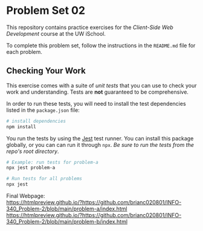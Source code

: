 # Problem Set 02

This repository contains practice exercises for the _Client-Side Web Development_ course at the UW iSchool.

To complete this problem set, follow the instructions in the `README.md` file for each problem.

## Checking Your Work
This exercise comes with a suite of _unit tests_ that you can use to check your work and understanding. Tests are **not** guaranteed to be comprehensive.

In order to run these tests, you will need to install the test dependencies listed in the `package.json` file:

```bash
# install dependencies
npm install
```

You run the tests by using the [Jest](https://facebook.github.io/jest/) test runner. You can install this package globally, or you can can run it through `npx`. _Be sure to run the tests from the repo's root directory_.

```bash
# Example: run tests for problem-a
npx jest problem-a

# Run tests for all problems
npx jest
```

Final Webpage:  
https://htmlpreview.github.io/?https://github.com/brianc020801/INFO-340_Problem-2/blob/main/problem-a/index.html  
https://htmlpreview.github.io/?https://github.com/brianc020801/INFO-340_Problem-2/blob/main/problem-b/index.html  

